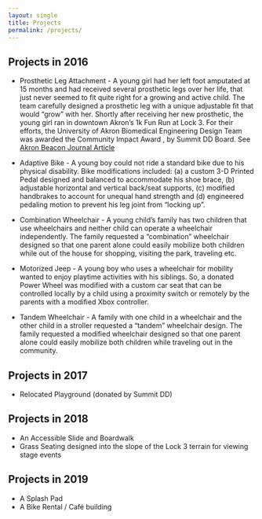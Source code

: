 ```yaml
---
layout: single
title: Projects
permalink: /projects/
---
```

## Projects in 2016
- Prosthetic Leg Attachment - A young girl had her left foot amputated at 15 months and had received several prosthetic legs over her life, that just never seemed to fit quite right for a growing and active child. The team carefully designed a prosthetic leg with a unique adjustable fit that would “grow” with her. Shortly after receiving her new prosthetic, the young girl ran in downtown Akron’s 1k Fun Run at Lock 3. For their efforts, the University of Akron Biomedical Engineering Design Team was awarded the Community Impact Award , by Summit DD Board.  See [Akron Beacon Journal Article](http://www.ohio.com/news/education/ua-biomedical-engineering-team-gets-award-for-designing-prosthesis-for-5-year-old-1.757288)

- Adaptive Bike - A young boy could not ride a standard bike due to his physical disability. Bike modifications included: (a) a custom 3-D Printed Pedal designed and balanced to accommodate his shoe brace, (b) adjustable horizontal and vertical back/seat supports, (c) modified handbrakes to account for unequal hand strength and (d) engineered pedaling motion to prevent his leg joint from “locking up”.

- Combination Wheelchair - A young child’s family has two children that use wheelchairs and neither child can operate a wheelchair independently. The family requested a “combination” wheelchair designed so that one parent alone could easily mobilize both children while out of the house for shopping, visiting the park, traveling etc.

- Motorized Jeep - A young boy who uses a wheelchair for mobility wanted to enjoy playtime activities with his siblings. So, a donated Power Wheel was modified with a custom car seat that can be controlled locally by a child using a proximity switch or remotely by the parents with a modified Xbox controller.

- Tandem Wheelchair - A family with one child in a wheelchair and the other child in a stroller requested a “tandem” wheelchair design. The family requested a modified wheelchair designed so that one parent alone could easily mobilize both children while traveling out in the community.


## Projects in 2017
- Relocated Playground (donated by Summit DD)


## Projects in 2018
- An Accessible Slide and Boardwalk
- Grass Seating designed into the slope of the Lock 3 terrain for viewing stage events


## Projects in 2019
- A Splash Pad
- A Bike Rental / Café building


